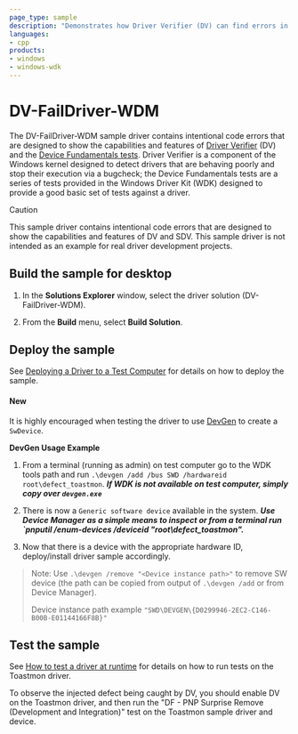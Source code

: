 ```yaml
---
page_type: sample
description: "Demonstrates how Driver Verifier (DV) can find errors in a WDM driver."
languages:
- cpp
products:
- windows
- windows-wdk
---
```


# DV-FailDriver-WDM

The DV-FailDriver-WDM sample driver contains intentional code errors that are designed to show the capabilities and features of [Driver Verifier](https://docs.microsoft.com/windows-hardware/drivers/devtest/driver-verifier) (DV) and the [Device Fundamentals tests](https://docs.microsoft.com/windows-hardware/drivers/devtest/device-fundamentals-tests).  Driver Verifier is a component of the Windows kernel designed to detect drivers that are behaving poorly and stop their execution via a bugcheck; the Device Fundamentals tests are a series of tests provided in the Windows Driver Kit (WDK) designed to provide a good basic set of tests against a driver.

> [!CAUTION]
> This sample driver contains intentional code errors that are designed to show the capabilities and features of DV and SDV. This sample driver is not intended as an example for real driver development projects.

## Build the sample for desktop

1. In the **Solutions Explorer** window, select the driver solution (DV-FailDriver-WDM).

1. From the **Build** menu, select **Build Solution**.

## Deploy the sample

See [Deploying a Driver to a Test Computer](https://docs.microsoft.com/windows-hardware/drivers/develop/deploying-a-driver-to-a-test-computer) for details on how to deploy the sample.

#### New

It is highly encouraged when testing the driver to use [DevGen](https://learn.microsoft.com/windows-hardware/drivers/devtest/devgen) to create a `SwDevice`.

__DevGen Usage Example__

1. From a terminal (running as admin) on test computer go to the WDK tools path and run `.\devgen /add /bus SWD /hardwareid root\defect_toastmon`. ***If WDK is not available on test computer, simply copy over `devgen.exe`***

2. There is now a `Generic software device` available in the system. ***Use Device Manager as a simple means to inspect or from a terminal run `pnputil /enum-devices /deviceid "root\defect_toastmon".***

3. Now that there is a device with the appropriate hardware ID, deploy/install driver sample accordingly.

> Note: Use `.\devgen /remove "<Device instance path>"` to remove SW device (the path can be copied from output of `.\devgen /add` or from Device Manager).
>
> Device instance path example `"SWD\DEVGEN\{D0299946-2EC2-C146-B00B-E01144166F8B}"`

## Test the sample

See [How to test a driver at runtime](https://docs.microsoft.com/windows-hardware/drivers/develop/how-to-test-a-driver-at-runtime-from-a-command-prompt) for details on how to run tests on the Toastmon driver.

To observe the injected defect being caught by DV, you should enable DV on the Toastmon driver, and then run the "DF - PNP Surprise Remove (Development and Integration)" test on the Toastmon sample driver and device.
